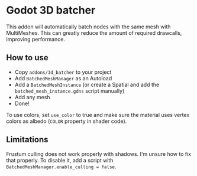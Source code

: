 # Godot 3D batcher

This addon will automatically batch nodes with the same mesh with MultiMeshes.
This can greatly reduce the amount of required drawcalls, improving performance.

## How to use

- Copy `addons/3d_batcher` to your project
- Add `BatchedMeshManager` as an Autoload
- Add a `BatchedMeshInstance` (or create a Spatial and add the
  `batched_mesh_instance.gdns` script manually)
- Add any mesh
- Done!

To use colors, set `use_color` to true and make sure the material uses vertex
colors as albedo (`COLOR` property in shader code).

## Limitations

Frustum culling does not work properly with shadows. I'm unsure how to fix
that properly. To disable it, add a script with
`BatchedMeshManager.enable_culling = false`.
